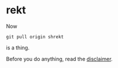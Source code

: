 # rekt
Now
```
git pull origin shrekt
```
is a thing.

Before you do anything, read the [disclaimer](https://github.com/drohrbaugh9/rekt/blob/shrekt/DISCLAIMER.md).
